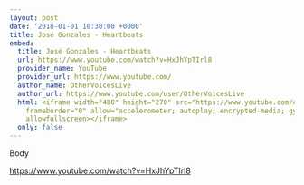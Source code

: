 ```yaml
---
layout: post
date: '2018-01-01 10:30:00 +0000'
title: José Gonzales - Heartbeats
embed:
  title: José Gonzales - Heartbeats
  url: https://www.youtube.com/watch?v=HxJhYpTIrl8
  provider_name: YouTube
  provider_url: https://www.youtube.com/
  author_name: OtherVoicesLive
  author_url: https://www.youtube.com/user/OtherVoicesLive
  html: <iframe width="480" height="270" src="https://www.youtube.com/embed/HxJhYpTIrl8?feature=oembed"
    frameborder="0" allow="accelerometer; autoplay; encrypted-media; gyroscope; picture-in-picture"
    allowfullscreen></iframe>
  only: false
---
```

Body

https://www.youtube.com/watch?v=HxJhYpTIrl8
